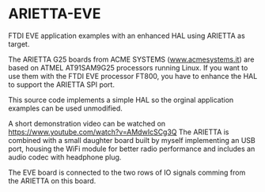 ARIETTA-EVE
===========

FTDI EVE application examples with an enhanced HAL using ARIETTA as target.

The ARIETTA G25 boards from ACME SYSTEMS (www.acmesystems.it) are based on ATMEL AT91SAM9G25 processors running Linux.
If you want to use them with the FTDI EVE processor FT800, you have to enhance the HAL to support the ARIETTA SPI port.

This source code implements a simple HAL so the orginal application examples can be used unmodified.

A short demonstration video can be watched on https://www.youtube.com/watch?v=AMdwIcSCg3Q
The ARIETTA is combined with a small daughter board built by myself implementing an USB port, housing the WiFi module for better radio performance and includes an audio codec with headphone plug.

The EVE board is connected to the two rows of IO signals comming from the ARIETTA on this board. 
